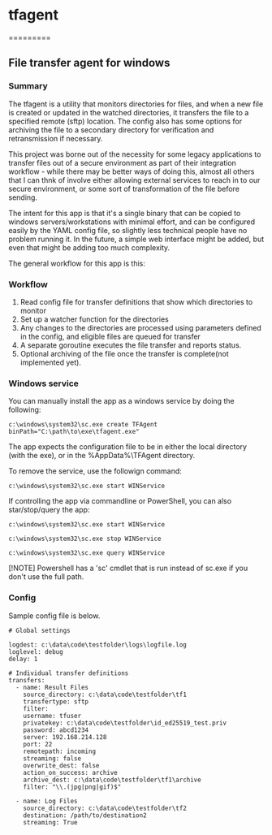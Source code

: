 # tfagent
=========
## File transfer agent for windows

### Summary
The tfagent is a utility that monitors directories for files, and when a new file is created or updated in the watched directories, it transfers the file to a specified remote (sftp) location. The config also has some options for archiving the file to a secondary directory for verification and retransmission if necessary.

This project was borne out of the necessity for some legacy applications to transfer files out of a secure environment as part of their integration workflow - while there may be better ways of doing this, almost all others that I can thnk of involve either allowing external services to reach in to our secure environment, or some sort of transformation of the file before sending.

The intent for this app is that it's a single binary that can be copied to windows servers/workstations with minimal effort, and can be configured easily by the YAML config file, so slightly less technical people have no problem running it. In the future, a simple web interface might be added, but even that might be adding too much complexity.

The general workflow for this app is this:

### Workflow
1. Read config file for transfer definitions that show which directories to monitor
2. Set up a watcher function for the directories
3. Any changes to the directories are processed using parameters defined in the config, and eligible files are queued for transfer
4. A separate goroutine executes the file transfer and reports status.
5. Optional archiving of the file once the transfer is complete(not implemented yet).

### Windows service
You can manually install the app as a windows service by doing the following:

```
c:\windows\system32\sc.exe create TFAgent binPath="C:\path\to\exe\tfagent.exe"
```
The app expects the configuration file to be in either the local directory (with the exe), or in the
%AppData%\TFAgent directory.

To remove the service, use the followign command:
```
c:\windows\system32\sc.exe start WINService
```

If controlling the app via commandline or PowerShell, you can also star/stop/query the app:
```
c:\windows\system32\sc.exe start WINService

c:\windows\system32\sc.exe stop WINService

c:\windows\system32\sc.exe query WINService
```
[!NOTE]
Powershell has a 'sc' cmdlet that is run instead of sc.exe if you don't use the full path.

### Config

Sample config file is below.

```
# Global settings

logdest: c:\data\code\testfolder\logs\logfile.log
loglevel: debug
delay: 1

# Individual transfer definitions
transfers:
  - name: Result Files 
    source_directory: c:\data\code\testfolder\tf1
    transfertype: sftp
    filter:
    username: tfuser
    privatekey: c:\data\code\testfolder\id_ed25519_test.priv
    password: abcd1234
    server: 192.168.214.128
    port: 22
    remotepath: incoming
    streaming: false
    overwrite_dest: false
    action_on_success: archive
    archive_dest: c:\data\code\testfolder\tf1\archive
    filter: "\\.(jpg|png|gif)$"

  - name: Log Files
    source_directory: c:\data\code\testfolder\tf2
    destination: /path/to/destination2
    streaming: True
```
